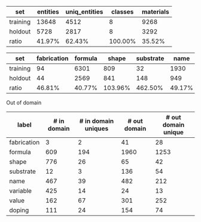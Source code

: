 

| set      | entities  | uniq_entities  | classes  | materials  |
|----------|-----------|----------------|----------|------------|
| training | 13648     | 4512           | 8        | 9268       |
| holdout  | 5728      | 2817           | 8        | 3292       |
| ratio    | 41.97%    | 62.43%         | 100.00%  | 35.52%     |



| set      | fabrication  | formula  | shape   | substrate  | name   | variable  | value  | doping  |
|----------|--------------|----------|---------|------------|--------|-----------|--------|---------|
| training | 94           | 6301     | 809     | 32         | 1930   | 1795      | 1895   | 792     |
| holdout  | 44           | 2569     | 841     | 148        | 949    | 449       | 463    | 265     |
| ratio    | 46.81%       | 40.77%   | 103.96% | 462.50%    | 49.17% | 25.01%    | 24.43% | 33.46%  |



Out of domain

| label       | # in domain   | # in domain uniques   | # out domain  | # out domain unique   |
|-------------|---------------|-----------------------|---------------|-----------------------|
| fabrication | 3             | 2                     | 41            | 28                    |
| formula     | 609           | 194                   | 1960          | 1253                  |
| shape       | 776           | 26                    | 65            | 42                    |
| substrate   | 12            | 3                     | 136           | 54                    |
| name        | 467           | 39                    | 482           | 212                   |
| variable    | 425           | 14                    | 24            | 13                    |
| value       | 162           | 67                    | 301           | 252                   |
| doping      | 111           | 24                    | 154           | 74                    |
